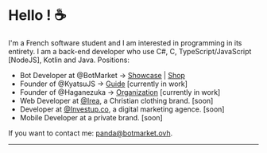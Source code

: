 # Hello ! :coffee:

I'm a French software student and I am interested in programming in its entirety. I am a back-end developer who use C#, C, TypeScript/JavaScript \[NodeJS\], Kotlin and Java.
Positions:
- Bot Developer at @BotMarket → [Showcase](https://www.botmarket.ovh/) | [Shop](https://customers.botmarket.ovh/)
- Founder of @KyatsuJS → [Guide](https://kyatsujs.gitbook.io/guide/) \[currently in work\]
- Founder of @Haganezuka → [Organization](https://github.com/HaganezukaBot) \[currently in work\]
- Web Developer at [@Irea](https://www.instagram.com/irea.clo/), a Christian clothing brand. \[soon\]
- Developer at [@Investup.co](https://www.instagram.com/investup.co/), a digital marketing agence. \[soon\]
- Mobile Developer at a private brand. \[soon\]

If you want to contact me: panda@botmarket.ovh.

---

<img src="https://komarev.com/ghpvc/?username=PxndxDev&style=flat-square&color=blue" alt=""/>
